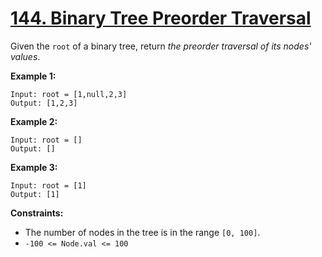 # [144. Binary Tree Preorder Traversal](https://leetcode.com/problems/binary-tree-preorder-traversal/)

Given the `root` of a binary tree, return *the preorder traversal of its nodes' values*.

**Example 1:**
```text
Input: root = [1,null,2,3]
Output: [1,2,3]
```

**Example 2:**
```text
Input: root = []
Output: []
```

**Example 3:**
```text
Input: root = [1]
Output: [1]
```

**Constraints:**
- The number of nodes in the tree is in the range `[0, 100]`.
- `-100 <= Node.val <= 100`